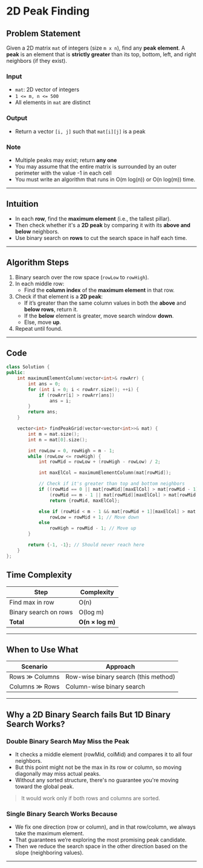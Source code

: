 # 2D Peak Finding

## Problem Statement
Given a 2D matrix `mat` of integers (size `m x n`), find any **peak element**.
A **peak** is an element that is **strictly greater** than its top, bottom, left, and right neighbors (if they exist).
### Input
- `mat`: 2D vector of integers
- `1 <= m, n <= 500`
- All elements in `mat` are distinct
### Output
- Return a vector `[i, j]` such that `mat[i][j]` is a peak
### Note
- Multiple peaks may exist; return **any one**
- You may assume that the entire matrix is surrounded by an outer perimeter with the value -1 in each cell
- You must write an algorithm that runs in O(m log(n)) or O(n log(m)) time.
---

## Intuition
- In each **row**, find the **maximum element** (i.e., the tallest pillar).
- Then check whether it's a **2D peak** by comparing it with its **above and below** neighbors.
- Use binary search on **rows** to cut the search space in half each time. 
---

## Algorithm Steps
1. Binary search over the row space (`rowLow` to `rowHigh`).
2. In each middle row:
   - Find the **column index** of the **maximum element** in that row.
3. Check if that element is a **2D peak**:
   - If it’s greater than the same column values in both the **above** and **below rows**, return it.
   - If the **below** element is greater, move search window **down**.
   - Else, move **up**.
4. Repeat until found.
---

## Code 
```cpp
class Solution {
public:
    int maximumElementColumn(vector<int>& rowArr) {
        int ans = 0;
        for (int i = 0; i < rowArr.size(); ++i) {
            if (rowArr[i] > rowArr[ans])
                ans = i;
        }
        return ans;
    }

    vector<int> findPeakGrid(vector<vector<int>>& mat) {
        int m = mat.size();
        int n = mat[0].size();

        int rowLow = 0, rowHigh = m - 1;
        while (rowLow <= rowHigh) {
            int rowMid = rowLow + (rowHigh - rowLow) / 2;

            int maxElCol = maximumElementColumn(mat[rowMid]);

            // Check if it's greater than top and bottom neighbors
            if ((rowMid == 0 || mat[rowMid][maxElCol] > mat[rowMid - 1][maxElCol]) &&
                (rowMid == m - 1 || mat[rowMid][maxElCol] > mat[rowMid + 1][maxElCol]))
                return {rowMid, maxElCol};

            else if (rowMid < m - 1 && mat[rowMid + 1][maxElCol] > mat[rowMid][maxElCol])
                rowLow = rowMid + 1; // Move down
            else
                rowHigh = rowMid - 1; // Move up
        }

        return {-1, -1}; // Should never reach here
    }
};
```

## Time Complexity

| Step | Complexity |
|------|------------|
| Find max in row | O(n) |
| Binary search on rows | O(log m) |
| **Total** | **O(n × log m)** |
---

## When to Use What
| Scenario | Approach |
|----------|----------|
| Rows ≫ Columns | Row-wise binary search (this method) |
| Columns ≫ Rows | Column-wise binary search |
---

## Why a 2D Binary Search fails But 1D Binary Search Works?
### Double Binary Search May Miss the Peak
- It checks a middle element (rowMid, colMid) and compares it to all four neighbors.
- But this point might not be the max in its row or column, so moving diagonally may miss actual peaks.
- Without any sorted structure, there's no guarantee you're moving toward the global peak.
> It would work only if both rows and columns are sorted.

### Single Binary Search Works Because
- We fix one direction (row or column), and in that row/column, we always take the maximum element.
- That guarantees we’re exploring the most promising peak candidate.
- Then we reduce the search space in the other direction based on the slope (neighboring values).
---
